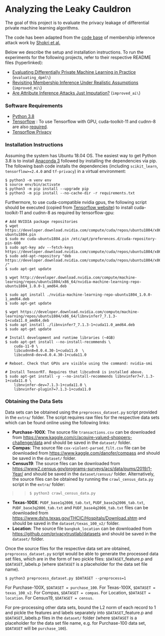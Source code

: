 # Analyzing the Leaky Cauldron

The goal of this project is to evaluate the privacy leakage of differential private machine learning algorithms.

The code has been adapted from the [code base](https://github.com/csong27/membership-inference) of membership inference attack work by [Shokri et al.](https://ieeexplore.ieee.org/document/7958568)

Below we describe the setup and installation instructions. To run the experiments for the following projects, refer to their respective README files (hyperlinked):
* [Evaluating Differentially Private Machine Learning in Practice](evaluating_dpml/README.md) (`evaluating_dpml\`)
* [Revisiting Membership Inference Under Realistic Assumptions](improved_mi/README.md) (`improved_mi\`)
* [Are Attribute Inference Attacks Just Imputation?](improved_ai/README.md) (`improved_ai\`)


### Software Requirements

- [Python 3.8](https://www.anaconda.com/distribution/)
- [Tensorflow](https://www.tensorflow.org/install) : To use Tensorflow with GPU, cuda-toolkit-11 and cudnn-8 are also [required](https://www.tensorflow.org/install/gpu).
- [Tensorflow Privacy](https://github.com/tensorflow/privacy)


### Installation Instructions

Assuming the system has Ubuntu 18.04 OS. The easiest way to get Python 3.8 is to install [Anaconda 3](https://www.anaconda.com/distribution/) followed by installing the dependencies via pip. The following bash code installs the dependencies (including `scikit_learn`, `tensorflow>=2.4.0` and `tf-privacy`) in a virtual environment:

```
$ python3 -m venv env
$ source env/bin/activate
$ python3 -m pip install --upgrade pip
$ python3 -m pip install --no-cache-dir -r requirements.txt
```

Furthermore, to use cuda-compatible nvidia gpus, the following script should be executed (copied from [Tensorflow website](https://www.tensorflow.org/install/gpu)) to install cuda-toolkit-11 and cudnn-8 as required by tensorflow-gpu:

```
# Add NVIDIA package repositories
$ wget https://developer.download.nvidia.com/compute/cuda/repos/ubuntu1804/x86_64/cuda-ubuntu1804.pin
$ sudo mv cuda-ubuntu1804.pin /etc/apt/preferences.d/cuda-repository-pin-600
$ sudo apt-key adv --fetch-keys https://developer.download.nvidia.com/compute/cuda/repos/ubuntu1804/x86_64/7fa2af80.pub
$ sudo add-apt-repository "deb https://developer.download.nvidia.com/compute/cuda/repos/ubuntu1804/x86_64/ /"
$ sudo apt-get update

$ wget http://developer.download.nvidia.com/compute/machine-learning/repos/ubuntu1804/x86_64/nvidia-machine-learning-repo-ubuntu1804_1.0.0-1_amd64.deb

$ sudo apt install ./nvidia-machine-learning-repo-ubuntu1804_1.0.0-1_amd64.deb
$ sudo apt-get update

$ wget https://developer.download.nvidia.com/compute/machine-learning/repos/ubuntu1804/x86_64/libnvinfer7_7.1.3-1+cuda11.0_amd64.deb
$ sudo apt install ./libnvinfer7_7.1.3-1+cuda11.0_amd64.deb
$ sudo apt-get update

# Install development and runtime libraries (~4GB)
$ sudo apt-get install --no-install-recommends \
    cuda-11-0 \
    libcudnn8=8.0.4.30-1+cuda11.0  \
    libcudnn8-dev=8.0.4.30-1+cuda11.0

# Reboot. Check that GPUs are visible using the command: nvidia-smi

# Install TensorRT. Requires that libcudnn8 is installed above.
$ sudo apt-get install -y --no-install-recommends libnvinfer7=7.1.3-1+cuda11.0 \
    libnvinfer-dev=7.1.3-1+cuda11.0 \
    libnvinfer-plugin7=7.1.3-1+cuda11.0
```


### Obtaining the Data Sets

Data sets can be obtained using the `preprocess_dataset.py` script provided in the `extra/` folder. The script requires raw files for the respective data sets which can be found online using the following links:

- **Purchase-100X**: The source file `transactions.csv` can be downloaded from https://www.kaggle.com/c/acquire-valued-shoppers-challenge/data and should be saved in the `dataset/` folder.
- **Compas**: The source file `cox-violent-parsed_filt.csv` file can be downloaded from https://www.kaggle.com/danofer/compass and should be saved in the `dataset/` folder.
- **Census19**: The source files can be downloaded from https://www2.census.gov/programs-surveys/acs/data/pums/2019/1-Year/ and should be saved in the `dataset/census/` folder. Alternatively, the source files can be obtained by running the `crawl_census_data.py` script in the `extra/` folder:
>> `$ python3 crawl_census_data.py`
- **Texas-100X**: `PUDF_base1q2006_tab.txt`, `PUDF_base2q2006_tab.txt`, `PUDF_base3q2006_tab.txt` and `PUDF_base4q2006_tab.txt` files can be downloaded from https://www.dshs.texas.gov/THCIC/Hospitals/Download.shtm and should be saved in the `dataset/texas_100_v2/` folder.
- **Location**: The source file `bangkok_location` can be downloaded from https://github.com/privacytrustlab/datasets and should be saved in the `dataset/` folder. 

Once the source files for the respective data set are obtained, `preprocess_dataset.py` script would be able to generate the processed data set files, which are in the form of two pickle files: `$DATASET`_feature.p and `$DATASET`_labels.p (where `$DATASET` is a placeholder for the data set file name).
```
$ python3 preprocess_dataset.py $DATASET --preprocess=1
```
For Purchase-100X, `$DATASET = purchase_100`. For Texas-100X, `$DATASET = texas_100_v2`. For Compas, `$DATASET = compas`. For Location, `$DATASET = location`. For Census19, `$DATASET = census`. 

For pre-processing other data sets, bound the L2 norm of each record to 1 and pickle the features and labels separately into `$DATASET`_feature.p and `$DATASET`_labels.p files in the `dataset/` folder (where `$DATASET` is a placeholder for the data set file name, e.g. for Purchase-100 data set, `$DATASET` will be `purchase_100`).
